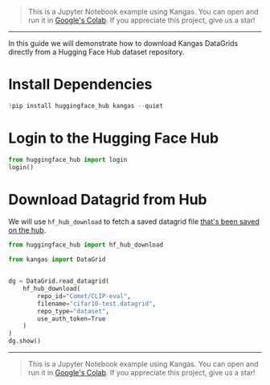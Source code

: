 > This is a Jupyter Notebook example using Kangas. You can open and run it in <a href="https://colab.research.google.com/github/comet-ml/kangas/blob/main/notebooks/Using_Kangas_Datagrids_with_the_Hugging_Face_Hub.ipynb">Google's Colab</a>. If you appreciate this project, give us a star!

---

In this guide we will demonstrate how to download Kangas DataGrids directly from a Hugging Face Hub dataset repository.


# Install Dependencies


```python
!pip install huggingface_hub kangas --quiet
```

# Login to the Hugging Face Hub


```python
from huggingface_hub import login
login()
```

# Download Datagrid from Hub

We will use `hf_hub_download` to fetch a saved datagrid file [that's been saved on the hub](https://huggingface.co/datasets/Comet/CLIP-eval/tree/main).


```python
from huggingface_hub import hf_hub_download

from kangas import DataGrid


dg = DataGrid.read_datagrid(
    hf_hub_download(
        repo_id="Comet/CLIP-eval",
        filename="cifar10-test.datagrid",
        repo_type="dataset",
        use_auth_token=True
    )
)
dg.show()
```

---

> This is a Jupyter Notebook example using Kangas. You can open and run it in <a href="https://colab.research.google.com/github/comet-ml/kangas/blob/main/notebooks/Using_Kangas_Datagrids_with_the_Hugging_Face_Hub.ipynb">Google's Colab</a>. If you appreciate this project, give us a star!

